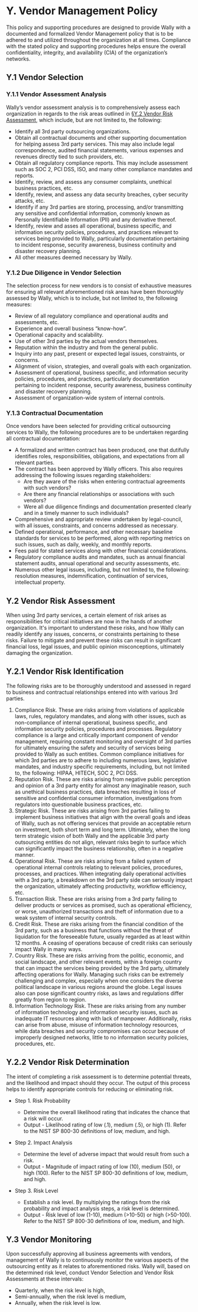 # Y. Vendor Management Policy

This policy and supporting procedures are designed to provide Wally with a documented and formalized Vendor Management policy that is to be adhered to and utilized throughout the organization at all times. Compliance with the stated policy and supporting procedures helps ensure the overall confidentiality, integrity, and availability (CIA) of the organization’s networks.

## Y.1 Vendor Selection

### Y.1.1 Vendor Assessment Analysis

Wally’s vendor assessment analysis is to comprehensively assess each organization in regards to the risk areas outlined in [§Y.2 Vendor Risk Assessment](#Y.2-vendor-risk-assessment), which include, but are not limited to, the following:

* Identify all 3rd party outsourcing organizations.
* Obtain all contractual documents and other supporting documentation for helping assess 3rd party services. This may also include legal correspondence, audited financial statements, various expenses and revenues directly tied to such providers, etc.
* Obtain all regulatory compliance reports. This may include assessment such as SOC 2, PCI DSS, ISO, and many other compliance mandates and reports.
* Identify, review, and assess any consumer complaints, unethical business practices, etc.
* Identify, review, and assess any data security breaches, cyber security attacks, etc.
* Identify if any 3rd parties are storing, processing, and/or transmitting any sensitive and confidential information, commonly known as Personally Identifiable Information (PII) and any derivative thereof.
* Identify, review and asses all operational, business specific, and information security policies, procedures, and practices relevant to services being provided to Wally, particularly documentation pertaining to incident response, security awareness, business continuity and disaster recovery planning.
* All other measures deemed necessary by Wally.

### Y.1.2 Due Diligence in Vendor Selection

The selection process for new vendors is to consist of exhaustive measures for ensuring all relevant aforementioned risk areas have been thoroughly assessed by Wally, which is to include, but not limited to, the following measures:

* Review of all regulatory compliance and operational audits and assessments, etc.
* Experience and overall business “know-how”.
* Operational capacity and scalability.
* Use of other 3rd parties by the actual vendors themselves.
* Reputation within the industry and from the general public.
* Inquiry into any past, present or expected legal issues, constraints, or concerns.
* Alignment of vision, strategies, and overall goals with each organization.
* Assessment of operational, business specific, and information security policies, procedures, and practices, particularly documentation pertaining to incident response, security awareness, business continuity and disaster recovery planning.
* Assessment of organization-wide system of internal controls.

### Y.1.3 Contractual Documentation

Once vendors have been selected for providing critical outsourcing services to Wally, the following procedures are to be undertaken regarding all contractual documentation:

* A formalized and written contract has been produced, one that dutifully identifies roles, responsibilities, obligations, and expectations from all relevant parties.
* The contract has been approved by Wally officers. This also requires addressing the following issues regarding stakeholders:
  * Are they aware of the risks when entering contractual agreements with such vendors?
  * Are there any financial relationships or associations with such vendors?
  * Were all due diligence findings and documentation presented clearly and in a timely manner to such individuals?
* Comprehensive and appropriate review undertaken by legal-council, with all issues, constraints, and concerns addressed as necessary.
* Defined operational, performance, and other necessary baseline standards for services to be performed, along with reporting metrics on such issues, such as daily, weekly, and monthly reports.
* Fees paid for stated services along with other financial considerations.
* Regulatory compliance audits and mandates, such as annual financial statement audits, annual operational and security assessments, etc.
* Numerous other legal issues, including, but not limited to, the following: resolution measures, indemnification, continuation of services, intellectual property.

## Y.2 Vendor Risk Assessment

When using 3rd party services, a certain element of risk arises as responsibilities for critical initiatives are now in the hands of another organization. It's important to understand these risks, and how Wally can readily identify any issues, concerns, or constraints pertaining to these risks. Failure to mitigate and prevent these risks can result in significant financial loss, legal issues, and public opinion misconceptions, ultimately damaging the organization. 

## Y.2.1 Vendor Risk Identification

The following risks are to be thoroughly understood and assessed in regard to business and contractual relationships entered into with various 3rd parties.

1. Compliance Risk. These are risks arising from violations of applicable laws, rules, regulatory mandates, and along with other issues, such as non-compliance of internal operational, business specific, and information security policies, procedures and processes. Regulatory compliance is a large and critically important component of vendor management, requiring constant monitoring and oversight of 3rd parties for ultimately ensuring the safety and security of services being provided to Wally as such entities. Common compliance initiatives for which 3rd parties are to adhere to including numerous laws, legislative mandates, and industry specific requirements, including, but not limited to, the following: HIPAA, HITECH, SOC 2, PCI DSS.
2. Reputation Risk. These are risks arising from negative public perception and opinion of a 3rd party entity for almost any imaginable reason, such as unethical business practices, data breaches resulting in loss of sensitive and confidential consumer information, investigations from regulators into questionable business practices, etc.
3. Strategic Risk. These are risks arising from 3rd parties failing to implement business initiatives that align with the overall goals and ideas of Wally, such as not offering services that provide an acceptable return on investment, both short term and long term. Ultimately, when the long term strategic vision of both Wally and the applicable 3rd party outsourcing entities do not align, relevant risks begin to surface which can significantly impact the business relationship, often in a negative manner.
4. Operational Risk. These are risks arising from a failed system of operational internal controls relating to relevant policies, procedures, processes, and practices. When integrating daily operational activities with a 3rd party, a breakdown on the 3rd party side can seriously impact the organization, ultimately affecting productivity, workflow efficiency, etc.
5. Transaction Risk. These are risks arising from a 3rd party failing to deliver products or services as promised, such as operational efficiency, or worse, unauthorized transactions and theft of information due to a weak system of internal security controls.
6. Credit Risk. These are risks arising from the financial condition of the 3rd party, such as a business that functions without the threat of liquidation for the foreseeable future, usually regarded as at least within 12 months. A ceasing of operations because of credit risks can seriously impact Wally in many ways.
6. Country Risk. These are risks arriving from the politic, economic, and social landscape, and other relevant events, within a foreign country that can impact the services being provided by the 3rd party, ultimately affecting operations for Wally. Managing such risks can be extremely challenging and complex, especially when one considers the diverse political landscape in various regions around the globe. Legal issues also can pose significant country risks, as laws and regulations differ greatly from region to region.
7. Information Technology Risk. These are risks arising from any number of information technology and information security issues, such as inadequate IT resources along with lack of manpower. Additionally, risks can arise from abuse, misuse of information technology resources, while data breaches and security compromises can occur because of improperly designed networks, little to no information security policies, procedures, etc.

## Y.2.2 Vendor Risk Determination

The intent of completing a risk assessment is to determine potential threats, and the likelihood and impact should they occur. The output of this process helps to identify appropriate controls for reducing or eliminating risk.

* Step 1. Risk Probability
  * Determine the overall likelihood rating that indicates the chance that a risk will occur.
  * Output - Likelihood rating of low (.1), medium (.5), or high (1). Refer to the NIST SP 800-30 definitions of low, medium, and high.

* Step 2. Impact Analysis
  * Determine the level of adverse impact that would result from such a risk.
  * Output - Magnitude of impact rating of low (10), medium (50), or high (100). Refer to the NIST SP 800-30 definitions of low, medium, and high.

* Step 3. Risk Level
  * Establish a risk level. By multiplying the ratings from the risk probability and impact analysis steps, a risk level is determined.
  * Output - Risk level of low (1-10), medium (>10-50) or high (>50-100). Refer to the NIST SP 800-30 definitions of low, medium, and high.

## Y.3 Vendor Monitoring

Upon successfully approving all business agreements with vendors, management of Wally is to continuously monitor the various aspects of the outsourcing entity as it relates to aforementioned risks. Wally will, based on the determined risk level, conduct Vendor Selection and Vendor Risk Assessments at these intervals:

* Quarterly, when the risk level is high,
* Semi-annually, when the risk level is medium,
* Annually, when the risk level is low. 
